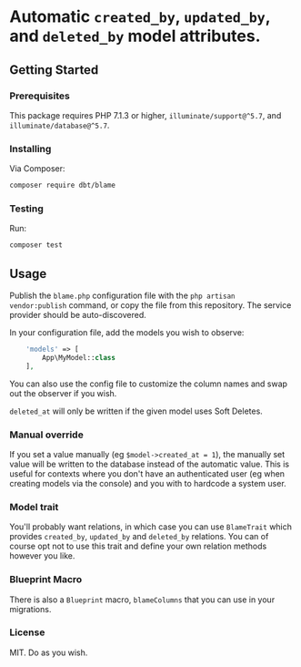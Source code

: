 # Automatic `created_by`, `updated_by`, and `deleted_by` model attributes.

## Getting Started
### Prerequisites

This package requires PHP 7.1.3 or higher, `illuminate/support@^5.7`, and `illuminate/database@^5.7`.

### Installing

Via Composer:

```bash
composer require dbt/blame
``` 

### Testing

Run:

```bash
composer test
```

## Usage

Publish the `blame.php` configuration file with the `php artisan vendor:publish` command, or copy the file from this repository. The service provider should be auto-discovered.

In your configuration file, add the models you wish to observe:

```php
    'models' => [
        App\MyModel::class
    ],
```

You can also use the config file to customize the column names and swap out the observer if you wish.

`deleted_at` will only be written if the given model uses Soft Deletes.

### Manual override

If you set a value manually (eg `$model->created_at = 1`), the manually set value will be written to the database instead of the automatic value. This is useful for contexts where you don't have an authenticated user (eg when creating models via the console) and you with to hardcode a system user.

### Model trait

You'll probably want relations, in which case you can use `BlameTrait` which provides `created_by`, `updated_by` and `deleted_by` relations. You can of course opt not to use this trait and define your own relation methods however you like.

### Blueprint Macro

There is also a `Blueprint` macro, `blameColumns` that you can use in your migrations.

### License

MIT. Do as you wish.
